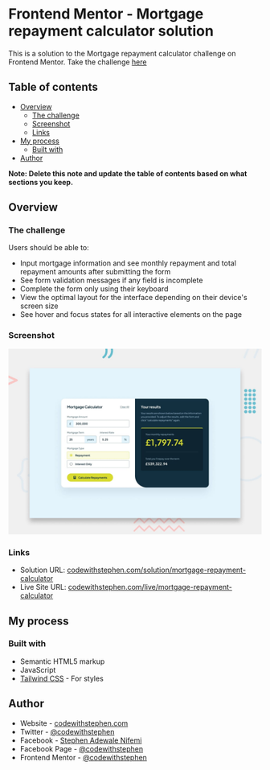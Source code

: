 # Frontend Mentor - Mortgage repayment calculator solution

This is a solution to the Mortgage repayment calculator challenge on Frontend Mentor. Take the challenge [here](https://www.frontendmentor.io/challenges/mortgage-repayment-calculator-Galx1LXK73)

## Table of contents

- [Overview](#overview)
  - [The challenge](#the-challenge)
  - [Screenshot](#screenshot)
  - [Links](#links)
- [My process](#my-process)
  - [Built with](#built-with)
- [Author](#author)

**Note: Delete this note and update the table of contents based on what sections you keep.**

## Overview

### The challenge

Users should be able to:

- Input mortgage information and see monthly repayment and total repayment amounts after submitting the form
- See form validation messages if any field is incomplete
- Complete the form only using their keyboard
- View the optimal layout for the interface depending on their device's screen size
- See hover and focus states for all interactive elements on the page

### Screenshot

![preview](/preview.jpg)

### Links

- Solution URL: [codewithstephen.com/solution/mortgage-repayment-calculator](https://your-solution-url.com)
- Live Site URL: [codewithstephen.com/live/mortgage-repayment-calculator](https://your-live-site-url.com)

## My process

### Built with

- Semantic HTML5 markup
- JavaScript
- [Tailwind CSS](https://tailwindcss.com/) - For styles

## Author

- Website - [codewithstephen.com](https://codewithstephen.vercel.app)
- Twitter - [@codewithstephen](https://www.twitter.com/codewithstephen)
- Facebook - [Stephen Adewale Nifemi](https://www.twitter.com/inventorstephen)
- Facebook Page - [@codewithstephen](https://www.twitter.com/codewithstephen)
- Frontend Mentor - [@codewithstephen](https://www.frontendmentor.io/profile/demostephen)
